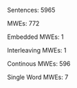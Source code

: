 Sentences: 5965

MWEs: 772

Embedded MWEs: 1

Interleaving MWEs: 1

Continous MWEs: 596

Single Word MWEs: 7